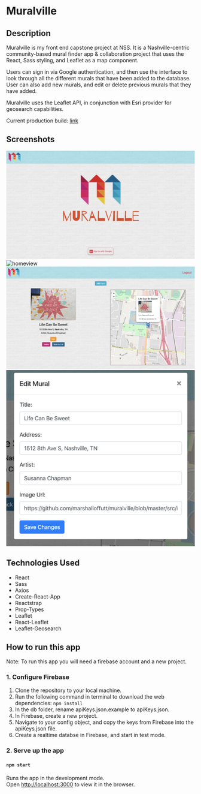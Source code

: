 # Muralville

## Description
Muralville is my front end capstone project at NSS. It is a Nashville-centric community-based mural finder app & collaboration project that uses the React, Sass styling, and Leaflet as a map component.

Users can sign in via Google authentication, and then use the interface to look through all the different murals that have been added to the database. User can also add new murals, and edit or delete previous murals that they have added.

Muralville uses the Leaflet API, in conjunction with Esri provider for geosearch capabilities.

Current production build: [link](https://muralville.firebaseapp.com/home)

## Screenshots

![loginview](src/images/screenshot1.png)
![homeview](src/images/screenshot2.png)
![muralview](src/images/screenshot3.png)
![editview](src/images/screenshot-3.png)

## Technologies Used
* React
* Sass
* Axios
* Create-React-App
* Reactstrap
* Prop-Types
* Leaflet
* React-Leaflet
* Leaflet-Geosearch

## How to run this app
Note: To run this app you will need a firebase account and a new project.

### 1. Configure Firebase
1. Clone the repository to your local machine.
2. Run the following command in terminal to download the web dependencies: `npm install`
3. In the db folder, rename apiKeys.json.example to apiKeys.json.
4. In Firebase, create a new project.
5. Navigate to your config object, and copy the keys from Firebase into the apiKeys.json file.
6. Create a realtime databse in Firebase, and start in test mode.

### 2. Serve up the app
#### `npm start`

Runs the app in the development mode.<br>
Open [http://localhost:3000](http://localhost:3000) to view it in the browser.
